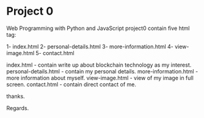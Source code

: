 # Project 0

Web Programming with Python and JavaScript
project0 contain five html tag:

1- index.html
2- personal-details.html
3- more-information.html
4- view-image.html
5- contact.html

index.html -   contain write up about blockchain technology as my interest.
personal-details.html - contain my personal details.
more-information.html - more information about myself.
view-image.html - view of my image in full screen.
contact.html - contain direct contact of me.

thanks.

Regards.

